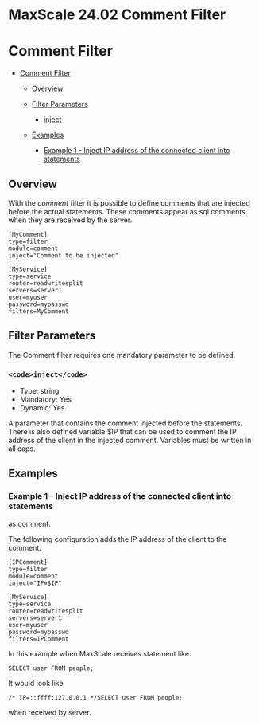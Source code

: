 
# MaxScale 24.02 Comment Filter

# Comment Filter




* [Comment Filter](#comment-filter)

  * [Overview](#overview)
  * [Filter Parameters](#filter-parameters)

    * [inject](#inject)
  * [Examples](#examples)

    * [Example 1 - Inject IP address of the connected client into statements](#example-1-inject-ip-address-of-the-connected-client-into-statements)




## Overview


With the *comment* filter it is possible to define comments that are
injected before the actual statements. These comments appear as sql
comments when they are received by the server.



```
[MyComment]
type=filter
module=comment
inject="Comment to be injected"

[MyService]
type=service
router=readwritesplit
servers=server1
user=myuser
password=mypasswd
filters=MyComment
```



## Filter Parameters


The Comment filter requires one mandatory parameter to be defined.


### `<code>inject</code>`


* Type: string
* Mandatory: Yes
* Dynamic: Yes


A parameter that contains the comment injected before the statements.
There is also defined variable $IP that can be used to comment the
IP address of the client in the injected comment.
Variables must be written in all caps.


## Examples


### Example 1 - Inject IP address of the connected client into statements


as comment.


The following configuration adds the IP address of the client to the comment.



```
[IPComment]
type=filter
module=comment
inject="IP=$IP"

[MyService]
type=service
router=readwritesplit
servers=server1
user=myuser
password=mypasswd
filters=IPComment
```



In this example when MaxScale receives statement like:



```
SELECT user FROM people;
```



It would look like



```
/* IP=::ffff:127.0.0.1 */SELECT user FROM people;
```



when received by server.
